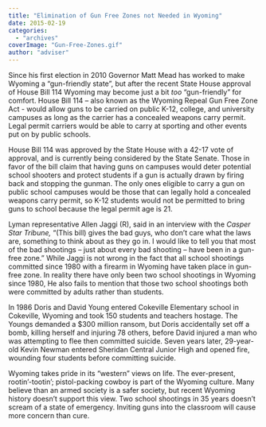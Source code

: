 ```yaml
---
title: "Elimination of Gun Free Zones not Needed in Wyoming"
date: 2015-02-19
categories: 
  - "archives"
coverImage: "Gun-Free-Zones.gif"
author: "adviser"
---
```


Since his first election in 2010 Governor Matt Mead has worked to make Wyoming a “gun-friendly state”, but after the recent State House approval of House Bill 114 Wyoming may become just a bit _too_ “gun-friendly” for comfort. House Bill 114 – also known as the Wyoming Repeal Gun Free Zone Act - would allow guns to be carried on public K-12, college, and university campuses as long as the carrier has a concealed weapons carry permit. Legal permit carriers would be able to carry at sporting and other events put on by public schools.

House Bill 114 was approved by the State House with a 42-17 vote of approval, and is currently being considered by the State Senate. Those in favor of the bill claim that having guns on campuses would deter potential school shooters and protect students if a gun is actually drawn by firing back and stopping the gunman. The only ones eligible to carry a gun on public school campuses would be those that can legally hold a concealed weapons carry permit, so K-12 students would not be permitted to bring guns to school because the legal permit age is 21.

Lyman representative Allen Jaggi (R), said in an interview with the _Casper Star Tribune,_ “(This bill) gives the bad guys, who don’t care what the laws are, something to think about as they go in. I would like to tell you that most of the bad shootings – just about every bad shooting – have been in a gun-free zone.” While Jaggi is not wrong in the fact that all school shootings committed since 1980 with a firearm in Wyoming have taken place in gun-free zone. In reality there have only been two school shootings in Wyoming since 1980, He also fails to mention that those two school shootings both were committed by adults rather than students.

In 1986 Doris and David Young entered Cokeville Elementary school in Cokeville, Wyoming and took 150 students and teachers hostage. The Youngs demanded a $300 million ransom, but Doris accidentally set off a bomb, killing herself and injuring 78 others, before David injured a man who was attempting to flee then committed suicide. Seven years later, 29-year-old Kevin Newman entered Sheridan Central Junior High and opened fire, wounding four students before committing suicide.

Wyoming takes pride in its “western” views on life. The ever-present, rootin’-tootin’; pistol-packing cowboy is part of the Wyoming culture. Many believe than an armed society is a safer society, but recent Wyoming history doesn’t support this view. Two school shootings in 35 years doesn’t scream of a state of emergency. Inviting guns into the classroom will cause more concern than cure.
